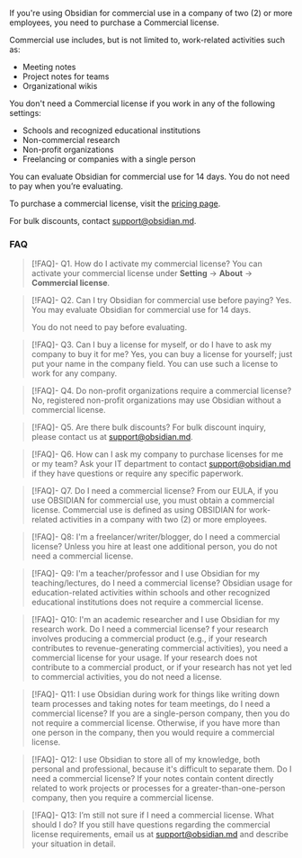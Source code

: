 If you're using Obsidian for commercial use in a company of two (2) or more employees, you need to purchase a Commercial license.

Commercial use includes, but is not limited to, work-related activities such as:

- Meeting notes
- Project notes for teams
- Organizational wikis

You don't need a Commercial license if you work in any of the following settings:

- Schools and recognized educational institutions
- Non-commercial research
- Non-profit organizations
- Freelancing or companies with a single person

You can evaluate Obsidian for commercial use for 14 days. You do not need to pay when you’re evaluating.

To purchase a commercial license, visit the [pricing page](https://obsidian.md/pricing).

For bulk discounts, contact support@obsidian.md.

### FAQ

> [!FAQ]- Q1. How do I activate my commercial license?
> You can activate your commercial license under **Setting** → **About** → **Commercial license**.


> [!FAQ]- Q2. Can I try Obsidian for commercial use before paying?
> Yes. You may evaluate Obsidian for commercial use for 14 days.
> 
> You do not need to pay before evaluating.

> [!FAQ]- Q3. Can I buy a license for myself, or do I have to ask my company to buy it for me?
> Yes, you can buy a license for yourself; just put your name in the company field. You can use such a license to work for any company.

> [!FAQ]- Q4. Do non-profit organizations require a commercial license?
> No, registered non-profit organizations may use Obsidian without a commercial license.

> [!FAQ]- Q5. Are there bulk discounts?
> For bulk discount inquiry, please contact us at support@obsidian.md.

> [!FAQ]- Q6. How can I ask my company to purchase licenses for me or my team?
> Ask your IT department to contact support@obsidian.md if they have questions or require any specific paperwork.

> [!FAQ]- Q7. Do I need a commercial license?
> From our EULA, if you use OBSIDIAN for commercial use, you must obtain a commercial license. Commercial use is defined as using OBSIDIAN for work-related activities in a company with two (2) or more employees.

> [!FAQ]- Q8: I'm a freelancer/writer/blogger, do I need a commercial license?
> Unless you hire at least one additional person, you do not need a commercial license.

> [!FAQ]- Q9: I'm a teacher/professor and I use Obsidian for my teaching/lectures, do I need a commercial license?
> Obsidian usage for education-related activities within schools and other recognized educational institutions does not require a commercial license. 

> [!FAQ]- Q10: I'm an academic researcher and I use Obsidian for my research work. Do I need a commercial license?
> f your research involves producing a commercial product (e.g., if your research contributes to revenue-generating commercial activities), you need a commercial license for your usage. If your research does not contribute to a commercial product, or if your research has not yet led to commercial activities, you do not need a license.

> [!FAQ]- Q11: I use Obsidian during work for things like writing down team processes and taking notes for team meetings, do I need a commercial license?
> If you are a single-person company, then you do not require a commercial license. Otherwise, if you have more than one person in the company, then you would require a commercial license.

> [!FAQ]- Q12: I use Obsidian to store all of my knowledge, both personal and professional, because it's difficult to separate them. Do I need a commercial license?
> If your notes contain content directly related to work projects or processes for a greater-than-one-person company, then you require a commercial license.

> [!FAQ]- Q13: I’m still not sure if I need a commercial license. What should I do?
> If you still have questions regarding the commercial license requirements, email us at support@obsidian.md and describe your situation in detail.